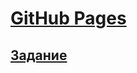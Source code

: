 # [GitHub Pages](https://6seraph.github.io/simplest_todos/)
## [Задание](https://docs.google.com/document/d/1mEbYLNCNSrm0wzOY-tImyL_2wlVwuSyvnQyG2uXP0rg/preview)

